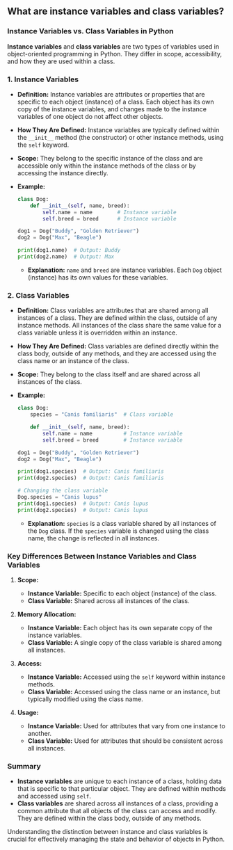## What are instance variables and class variables?


### Instance Variables vs. Class Variables in Python

**Instance variables** and **class variables** are two types of variables used in object-oriented programming in Python. They differ in scope, accessibility, and how they are used within a class.

### 1. **Instance Variables**

- **Definition:** Instance variables are attributes or properties that are specific to each object (instance) of a class. Each object has its own copy of the instance variables, and changes made to the instance variables of one object do not affect other objects.
- **How They Are Defined:** Instance variables are typically defined within the `__init__` method (the constructor) or other instance methods, using the `self` keyword.
- **Scope:** They belong to the specific instance of the class and are accessible only within the instance methods of the class or by accessing the instance directly.

- **Example:**
  ```python
  class Dog:
      def __init__(self, name, breed):
          self.name = name        # Instance variable
          self.breed = breed      # Instance variable

  dog1 = Dog("Buddy", "Golden Retriever")
  dog2 = Dog("Max", "Beagle")

  print(dog1.name)  # Output: Buddy
  print(dog2.name)  # Output: Max
  ```

  - **Explanation:** `name` and `breed` are instance variables. Each `Dog` object (instance) has its own values for these variables.

### 2. **Class Variables**

- **Definition:** Class variables are attributes that are shared among all instances of a class. They are defined within the class, outside of any instance methods. All instances of the class share the same value for a class variable unless it is overridden within an instance.
- **How They Are Defined:** Class variables are defined directly within the class body, outside of any methods, and they are accessed using the class name or an instance of the class.
- **Scope:** They belong to the class itself and are shared across all instances of the class.

- **Example:**
  ```python
  class Dog:
      species = "Canis familiaris"  # Class variable

      def __init__(self, name, breed):
          self.name = name          # Instance variable
          self.breed = breed        # Instance variable

  dog1 = Dog("Buddy", "Golden Retriever")
  dog2 = Dog("Max", "Beagle")

  print(dog1.species)  # Output: Canis familiaris
  print(dog2.species)  # Output: Canis familiaris

  # Changing the class variable
  Dog.species = "Canis lupus"
  print(dog1.species)  # Output: Canis lupus
  print(dog2.species)  # Output: Canis lupus
  ```

  - **Explanation:** `species` is a class variable shared by all instances of the `Dog` class. If the `species` variable is changed using the class name, the change is reflected in all instances.

### Key Differences Between Instance Variables and Class Variables

1. **Scope:**
   - **Instance Variable:** Specific to each object (instance) of the class.
   - **Class Variable:** Shared across all instances of the class.

2. **Memory Allocation:**
   - **Instance Variable:** Each object has its own separate copy of the instance variables.
   - **Class Variable:** A single copy of the class variable is shared among all instances.

3. **Access:**
   - **Instance Variable:** Accessed using the `self` keyword within instance methods.
   - **Class Variable:** Accessed using the class name or an instance, but typically modified using the class name.

4. **Usage:**
   - **Instance Variable:** Used for attributes that vary from one instance to another.
   - **Class Variable:** Used for attributes that should be consistent across all instances.

### Summary

- **Instance variables** are unique to each instance of a class, holding data that is specific to that particular object. They are defined within methods and accessed using `self`.
- **Class variables** are shared across all instances of a class, providing a common attribute that all objects of the class can access and modify. They are defined within the class body, outside of any methods.

Understanding the distinction between instance and class variables is crucial for effectively managing the state and behavior of objects in Python.
